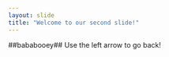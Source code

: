 ```yaml
---
layout: slide
title: "Welcome to our second slide!"
---
```

##bababooey##
Use the left arrow to go back!
